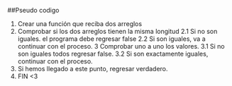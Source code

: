 ##Pseudo codigo
1. Crear una función que reciba dos arreglos
2. Comprobar si los dos arreglos tienen la misma longitud
  2.1 Si no son iguales. el programa debe regresar false
  2.2 Si son iguales, va a continuar con el proceso.
3 Comprobar uno a uno los valores.
 3.1 Si no son iguales todos regresar false.
 3.2 Si son exactamente iguales, continuar con el proceso.
4. Si hemos llegado a este punto, regresar verdadero.
5. FIN <3
